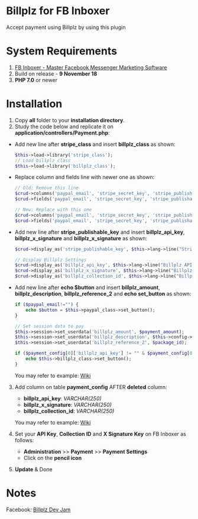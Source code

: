 # Billplz for FB Inboxer
Accept payment using Billplz by using this plugin

# System Requirements

1. [FB Inboxer - Master Facebook Messenger Marketing Software](https://codecanyon.net/item/fb-inboxer-master-facebook-messenger-marketing-software/19578006?s_rank=1)
2. Build on release - **9 November 18**
3. **PHP 7.0** or newer

# Installation

1. Copy **all** folder to your  **installation directory**.
2. Study the code below and replicate it on **application/controllers/Payment.php**:
- Add new line after **stripe_class** and insert **billplz_class** as shown:
    ```php
    $this->load->library('stripe_class');
    // Load billplz class
    $this->load->library('billplz_class');
    ```
- Replace column and fields line with newer one as shown:

    ```php
    // Old: Remove this line
    $crud->columns('paypal_email', 'stripe_secret_key', 'stripe_publishable_key', 'currency');
    $crud->fields('paypal_email', 'stripe_secret_key', 'stripe_publishable_key', 'currency');

    // New: Replace with this one
    $crud->columns('paypal_email', 'stripe_secret_key', 'stripe_publishable_key', 'currency', 'billplz_api_key', 'billplz_x_signature', 'billplz_collection_id');
    $crud->fields('paypal_email', 'stripe_secret_key', 'stripe_publishable_key', 'currency', 'billplz_api_key', 'billplz_x_signature', 'billplz_collection_id');
    ```
- Add new line after **stripe_publishable_key** and insert **billplz_api_key**, **billplz_x_signature** and **billplz_x_signature** as shown:
    ```php
    $crud->display_as('stripe_publishable_key', $this->lang->line("Stripe Publishable Key"));

    // Display Billplz Settings
    $crud->display_as('billplz_api_key', $this->lang->line("Billplz API Key"));
    $crud->display_as('billplz_x_signature', $this->lang->line("Billplz X Signature Key"));
    $crud->display_as('billplz_collection_id', $this->lang->line("Billplz Collection ID"));
    ```
- Add new line after **echo $button** and insert **billplz_amount**, **billplz_description**, **billplz_reference_2** and **echo set_button** as shown:
    ```php
    if ($paypal_email!="") {
        echo $button = $this->paypal_class->set_button();
    }

    // Set session data to pay
    $this->session->set_userdata('billplz_amount', $payment_amount);
    $this->session->set_userdata('billplz_description', $this->config->item("product_name")." : ".$package_name." (".$package_validity." days)");
    $this->session->set_userdata('billplz_reference_2', $package_id);

    if ($payment_config[0]['billplz_api_key'] != "" & $payment_config[0]['billplz_x_signature'] !=="") {
        echo $this->billplz_class->set_button();
    }
    ```
    You may refer to example: [Wiki](https://github.com/wzul/Billplz-for-FB-Inboxer/wiki/Example-code-for-Payment.php)
3. Add column on table **payment_config** AFTER **deleted** column:
    - **billplz_api_key**: _VARCHAR(250)_
    - **billplz_x_signature**: _VARCHAR(250)_
    - **billplz_collection_id**: _VARCHAR(250)_

    You may refer to example: [Wiki](https://github.com/wzul/Billplz-for-FB-Inboxer/wiki/Table-Structure:-payment_config)

4. Set your **API Key**, **Collection ID** and **X Signature Key** on FB Inboxer as follows:
    - **Administration** >> **Payment** >> **Payment Settings**
    - Click on the **pencil icon**
5. **Update** & Done

# Notes

Facebook: [Billplz Dev Jam](https://www.facebook.com/groups/billplzdevjam/)
